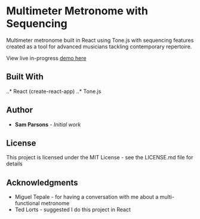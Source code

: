# Multimeter Metronome with Sequencing

Multimeter metronome built in React using Tone.js with sequencing features created as a tool for advanced musicians tackling contemporary repertoire.

View live in-progress [demo here](https://sam-parsons.github.io/react-tone-js-metronome)

## Built With
..* React (create-react-app)
..* Tone.js

## Author
* **Sam Parsons** - *Initial work*

## License
This project is licensed under the MIT License - see the LICENSE.md file for details

## Acknowledgments
- Miguel Tepale - for having a conversation with me about a multi-functional metronome
- Ted Lorts - suggested I do this project in React
